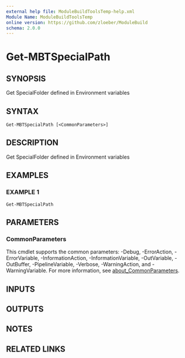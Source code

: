 ```yaml
---
external help file: ModuleBuildToolsTemp-help.xml
Module Name: ModuleBuildToolsTemp
online version: https://github.com/zloeber/ModuleBuild
schema: 2.0.0
---
```


# Get-MBTSpecialPath

## SYNOPSIS
Get SpecialFolder defined in Environment variables

## SYNTAX

```
Get-MBTSpecialPath [<CommonParameters>]
```

## DESCRIPTION
Get SpecialFolder defined in Environment variables

## EXAMPLES

### EXAMPLE 1
```
Get-MBTSpecialPath
```

## PARAMETERS

### CommonParameters
This cmdlet supports the common parameters: -Debug, -ErrorAction, -ErrorVariable, -InformationAction, -InformationVariable, -OutVariable, -OutBuffer, -PipelineVariable, -Verbose, -WarningAction, and -WarningVariable. For more information, see [about_CommonParameters](http://go.microsoft.com/fwlink/?LinkID=113216).

## INPUTS

## OUTPUTS

## NOTES

## RELATED LINKS
